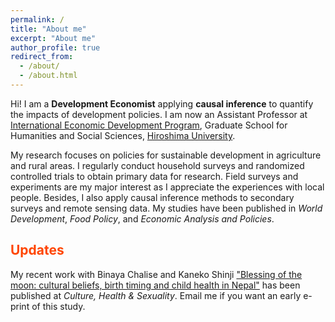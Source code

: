 ```yaml
---
permalink: /
title: "About me"
excerpt: "About me"
author_profile: true
redirect_from: 
  - /about/
  - /about.html
---
```


Hi! I am a **Development Economist** applying **causal inference** to quantify the impacts of development policies.
I am now an Assistant Professor at [International Economic Development Program](https://www.hiroshima-u.ac.jp/en/gshs/staff/InternationalEconomicDevelopmentP), Graduate School for Humanities and Social Sciences, [Hiroshima University](https://www.hiroshima-u.ac.jp/en).

My research focuses on policies for sustainable development in agriculture and rural areas.
I regularly conduct household surveys and randomized controlled trials to obtain primary data for research.
Field surveys and experiments are my major interest as I appreciate the experiences with local people. 
Besides, I also apply causal inference methods to secondary surveys and remote sensing data.
My studies have been published in *World Development*, *Food Policy*, and *Economic Analysis and Policies*.


<span style="color: orangered;">Updates</span>
------
My recent work with Binaya Chalise and Kaneko Shinji  ["Blessing of the moon: cultural beliefs, birth timing and child health in Nepal"](https://www.tandfonline.com/doi/abs/10.1080/13691058.2022.2111466?journalCode=tchs20) has been published at *Culture, Health & Sexuality*.
Email me if you want an early e-print of this study.
